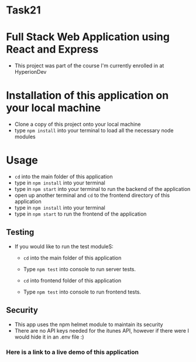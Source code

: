 # Task21
# Full Stack Web Application using React and Express
* This project was part of the course I'm currently enrolled in at HyperionDev

# Installation of this application on your local machine
* Clone a copy of this project onto your local machine 
* type ``npm install`` into your terminal to load all the necessary node modules

# Usage
* ``cd`` into the main folder of this application
* type in ``npm install`` into your terminal
* type in ``npm start`` into your terminal to run the backend of the application
* open up another terminal and ``cd`` to the frontend directory of this application
* type in ``npm install`` into your terminal
* type in ``npm start`` to run the frontend of the application

## Testing
* If you would like to run the test moduleS:
  * ``cd`` into the main folder of this application
  * Type ``npm test`` into console to run server tests.

  * ``cd`` into frontend folder of this application
  * Type ``npm test`` into console to run frontend tests.

## Security
* This app uses the npm helmet module to maintain its security
* There are no API keys needed for the itunes API, however if there were I would hide it in an .env file :)

### Here is a link to a live demo of this application

